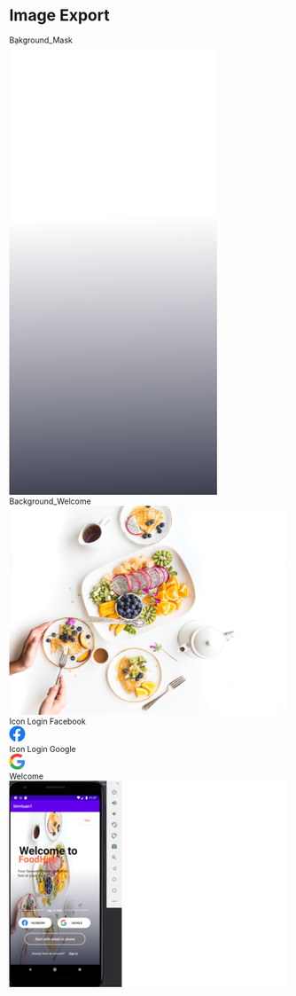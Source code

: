 # Image Export  
Bạkground_Mask  
![Welcome](https://github.com/anhtranngocy7-gmail-com/LTDDbtvn/blob/nhom3_binh/HinhAnh/binh_Mask.png)  
Background_Welcome  
![Welcome](https://github.com/anhtranngocy7-gmail-com/LTDDbtvn/blob/nhom3_binh/HinhAnh/binh_background_welcome.png)  
Icon Login Facebook  
![Welcome](https://github.com/anhtranngocy7-gmail-com/LTDDbtvn/blob/nhom3_binh/HinhAnh/binh_loginfb.png)  
Icon Login Google  
![Welcome](https://github.com/anhtranngocy7-gmail-com/LTDDbtvn/blob/nhom3_binh/HinhAnh/binh_logingg.png)  
Welcome  
![Welcome](https://github.com/anhtranngocy7-gmail-com/LTDDbtvn/blob/nhom3_binh/HinhAnh/binh_welcome.png)  
